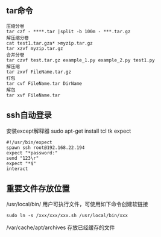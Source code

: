 ## tar命令
```
压缩分卷
tar czf - ****.tar |split -b 100m - ***.tar.gz
解压缩分卷
cat test1.tar.gza* >myzip.tar.gz
tar xzvf myzip.tar.gz 
合并分卷
tar czvf test.tar.gz example_1.py example_2.py test1.py 
解压缩
tar zxvf FileName.tar.gz
打包
tar cvf FileName.tar DirName
解包
tar xvf FileName.tar
```
## ssh自动登录
安装except解释器
sudo apt-get install tcl tk expect
```shell
#!/usr/bin/expect
spawn ssh root@192.168.22.194
expect "*password:"
send "123\r"
expect "*$"
interact
```

## 重要文件存放位置
/usr/local/bin/  用户可执行文件，可使用如下命令创建软链接
```shell
sudo ln -s /xxx/xxx/xxx.sh /usr/local/bin/xxx
```
/var/cache/apt/archives 存放已经缓存的文件